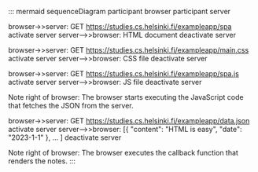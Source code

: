 ::: mermaid
sequenceDiagram
  participant browser
  participant server

  browser->>server: GET https://studies.cs.helsinki.fi/exampleapp/spa
  activate server
  server-->>browser: HTML document
  deactivate server

  browser->>server: GET https://studies.cs.helsinki.fi/exampleapp/main.css
  activate server
  server-->>browser: CSS file
  deactivate server

  browser->>server: GET https://studies.cs.helsinki.fi/exampleapp/spa.js
  activate server
  server-->>browser: JS file
  deactivate server

  Note right of browser: The browser starts executing the JavaScript code that fetches the JSON from the server.

  browser->>server: GET https://studies.cs.helsinki.fi/exampleapp/data.json
  activate server
  server-->>browser: [{ "content": "HTML is easy", "date": "2023-1-1" }, ... ]
  deactivate server

  Note right of browser: The browser executes the callback function that renders the notes.
:::